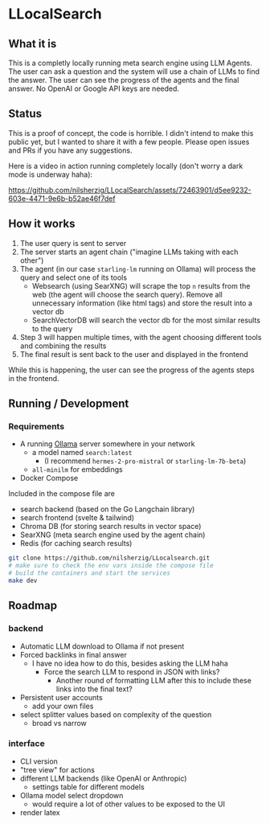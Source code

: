 # LLocalSearch

## What it is

This is a completly locally running meta search engine using LLM Agents. The user can ask a question and the system will use a chain of LLMs to find the answer. The user can see the progress of the agents and the final answer. No OpenAI or Google API keys are needed.

## Status 

This is a proof of concept, the code is horrible. I didn't intend to make this public yet, but I wanted to share it with a few people.
Please open issues and PRs if you have any suggestions.

Here is a video in action running completely locally (don't worry a dark mode is underway haha):

https://github.com/nilsherzig/LLocalSearch/assets/72463901/d5ee9232-603e-4471-9e6b-b52ae46f7def

## How it works 

1. The user query is sent to server
2. The server starts an agent chain ("imagine LLMs taking with each other")
3. The agent (in our case `starling-lm` running on Ollama) will process the query and select one of its tools
    - Websearch (using SearXNG) will scrape the top `n` results from the web (the agent will choose the search query). Remove all unnecessary information (like html tags) and store the result into a vector db
    - SearchVectorDB will search the vector db for the most similar results to the query
4. Step 3 will happen multiple times, with the agent choosing different tools and combining the results
5. The final result is sent back to the user and displayed in the frontend

While this is happening, the user can see the progress of the agents steps in the frontend.

## Running / Development

### Requirements

- A running [Ollama](https://ollama.com/) server somewhere in your network
    - a model named `search:latest` 
        - (I recommend `hermes-2-pro-mistral` or `starling-lm-7b-beta`)
    - `all-minilm` for embeddings
- Docker Compose

Included in the compose file are 
- search backend (based on the Go Langchain library)
- search frontend (svelte & tailwind)
- Chroma DB (for storing search results in vector space)
- SearXNG (meta search engine used by the agent chain)
- Redis (for caching search results)

```bash
git clone https://github.com/nilsherzig/LLocalsearch.git
# make sure to check the env vars inside the compose file
# build the containers and start the services
make dev 
```

## Roadmap

### backend 

- Automatic LLM download to Ollama if not present
- Forced backlinks in final answer
    - I have no idea how to do this, besides asking the LLM haha
        - Force the search LLM to respond in JSON with links?
            - Another round of formatting LLM after this to include these links into the final text?
- Persistent user accounts
    - add your own files 
- select splitter values based on complexity of the question
    - broad vs narrow

### interface

- CLI version
- "tree view" for actions 
- different LLM backends (like OpenAI or Anthropic)
    - settings table for different models
- Ollama model select dropdown 
    - would require a lot of other values to be exposed to the UI
- render latex
